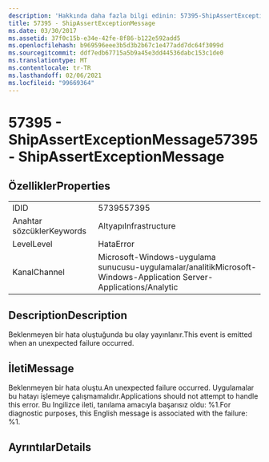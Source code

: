 ```yaml
---
description: 'Hakkında daha fazla bilgi edinin: 57395-ShipAssertExceptionMessage'
title: 57395 - ShipAssertExceptionMessage
ms.date: 03/30/2017
ms.assetid: 37f0c15b-e34e-42fe-8f86-b122e592add5
ms.openlocfilehash: b969596eee3b5d3b2b67c1e477add7dc64f3099d
ms.sourcegitcommit: ddf7edb67715a5b9a45e3dd44536dabc153c1de0
ms.translationtype: MT
ms.contentlocale: tr-TR
ms.lasthandoff: 02/06/2021
ms.locfileid: "99669364"
---
```

# <a name="57395---shipassertexceptionmessage"></a><span data-ttu-id="b2924-103">57395 - ShipAssertExceptionMessage</span><span class="sxs-lookup"><span data-stu-id="b2924-103">57395 - ShipAssertExceptionMessage</span></span>

## <a name="properties"></a><span data-ttu-id="b2924-104">Özellikler</span><span class="sxs-lookup"><span data-stu-id="b2924-104">Properties</span></span>  
  
|||  
|-|-|  
|<span data-ttu-id="b2924-105">ID</span><span class="sxs-lookup"><span data-stu-id="b2924-105">ID</span></span>|<span data-ttu-id="b2924-106">57395</span><span class="sxs-lookup"><span data-stu-id="b2924-106">57395</span></span>|  
|<span data-ttu-id="b2924-107">Anahtar sözcükler</span><span class="sxs-lookup"><span data-stu-id="b2924-107">Keywords</span></span>|<span data-ttu-id="b2924-108">Altyapı</span><span class="sxs-lookup"><span data-stu-id="b2924-108">Infrastructure</span></span>|  
|<span data-ttu-id="b2924-109">Level</span><span class="sxs-lookup"><span data-stu-id="b2924-109">Level</span></span>|<span data-ttu-id="b2924-110">Hata</span><span class="sxs-lookup"><span data-stu-id="b2924-110">Error</span></span>|  
|<span data-ttu-id="b2924-111">Kanal</span><span class="sxs-lookup"><span data-stu-id="b2924-111">Channel</span></span>|<span data-ttu-id="b2924-112">Microsoft-Windows-uygulama sunucusu-uygulamalar/analitik</span><span class="sxs-lookup"><span data-stu-id="b2924-112">Microsoft-Windows-Application Server-Applications/Analytic</span></span>|  
  
## <a name="description"></a><span data-ttu-id="b2924-113">Description</span><span class="sxs-lookup"><span data-stu-id="b2924-113">Description</span></span>  

 <span data-ttu-id="b2924-114">Beklenmeyen bir hata oluştuğunda bu olay yayınlanır.</span><span class="sxs-lookup"><span data-stu-id="b2924-114">This event is emitted when an unexpected failure occurred.</span></span>  
  
## <a name="message"></a><span data-ttu-id="b2924-115">İleti</span><span class="sxs-lookup"><span data-stu-id="b2924-115">Message</span></span>  

 <span data-ttu-id="b2924-116">Beklenmeyen bir hata oluştu.</span><span class="sxs-lookup"><span data-stu-id="b2924-116">An unexpected failure occurred.</span></span> <span data-ttu-id="b2924-117">Uygulamalar bu hatayı işlemeye çalışmamalıdır.</span><span class="sxs-lookup"><span data-stu-id="b2924-117">Applications should not attempt to handle this error.</span></span> <span data-ttu-id="b2924-118">Bu Ingilizce ileti, tanılama amacıyla başarısız oldu: %1.</span><span class="sxs-lookup"><span data-stu-id="b2924-118">For diagnostic purposes, this English message is associated with the failure: %1.</span></span>  
  
## <a name="details"></a><span data-ttu-id="b2924-119">Ayrıntılar</span><span class="sxs-lookup"><span data-stu-id="b2924-119">Details</span></span>

